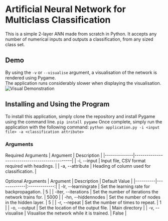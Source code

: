 # Artificial Neural Network for Multiclass Classification
This is a simple 2-layer ANN made from scratch in Python. It accepts any number of numerical inputs and outputs a classification, from any sized class set.

## Demo
By using the ``-v`` or ``--visualise`` argument, a visualisation of the network is rendered using Pygame.<br/>
The application runs considerably slower when displaying the visualisation.
![Visual Demonstration]()

## Installing and Using the Program
To install this application, simply clone the repository and install Pygame using the command line.
```pip install pygame```
Once complete, simply run the application with the following command:
```python application.py -i <input file> -a <classification attribute>```

### Arguments
Required Arguments
| Argument | Description |
|--------------|-----------------------------------------------|
| -i, --input | Input file, CSV format required with headings. |
| -a, --attribute | Heading of column used for classification. |

Optional Arguments
| Argument | Description | Default Value |
|----------|-------------|:-------------:|
| -lr, --learningrate | Set the learning rate for backpropagation. | 5 |
| -iter, --iterations | Set the number of iterations the network trains for. | 5000 |
| -hn, --hiddennodes | Set the number of nodes in the hidden layer. | 5 |
| -r, --repeat | Set the number of times to repeat. | 1 |
| -o, --output | Set the location of the output file. | Main directory |
| -v, --visualise | Visualise the network while it is trained. | False |
